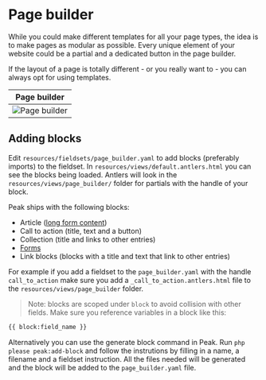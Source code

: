 # Page builder

While you could make different templates for all your page types, the idea is to make pages as modular as possible. Every unique element of your website could be a partial and a dedicated button in the page builder.

If the layout of a page is totally different - or you really want to - you can always opt for using templates.

| Page builder |
|---|
| ![Page builder](/visuals/screenshots/page-builder.png) |

## Adding blocks
Edit `resources/fieldsets/page_builder.yaml` to add blocks (preferably imports) to the fieldset. In `resources/views/default.antlers.html` you can see the blocks being loaded. Antlers will look in the `resources/views/page_builder/` folder for partials with the handle of your block. 

Peak ships with the following blocks:

* Article ([long form content](/features/bard.html))
* Call to action (title, text and a button)
* Collection (title and links to other entries)
* [Forms](/features/forms.html)
* Link blocks (blocks with a title and text that link to other entries)

For example if you add a fieldset to the `page_builder.yaml` with the handle `call_to_action` make sure you add a `_call_to_action.antlers.html` file to the `resources/views/page_builder` folder.

> Note: blocks are scoped under `block` to avoid collision with other fields. Make sure you reference variables in a block like this:
```html
{{ block:field_name }}
```

Alternatively you can use the generate block command in Peak. Run `php please peak:add-block` and follow the instrutions by filling in a name, a filename and a fieldset instruction. All the files needed will be generated and the block will be added to the `page_builder.yaml` file. 
